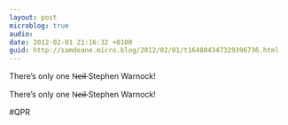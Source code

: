 ```yaml
---
layout: post
microblog: true
audio: 
date: 2012-02-01 21:16:32 +0100
guid: http://samdeane.micro.blog/2012/02/01/t164804347329396736.html
---
```

There’s only one N̶e̶i̶l̶ Stephen Warnock!

There’s only one N̶e̶i̶l̶ Stephen Warnock!

#QPR
